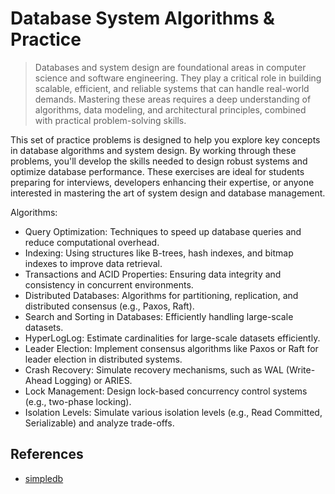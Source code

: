 # Database System Algorithms & Practice

> Databases and system design are foundational areas in computer science and software engineering. They play a critical role in building scalable, efficient, and reliable systems that can handle real-world demands. Mastering these areas requires a deep understanding of algorithms, data modeling, and architectural principles, combined with practical problem-solving skills.

This set of practice problems is designed to help you explore key concepts in database algorithms and system design. By working through these problems, you'll develop the skills needed to design robust systems and optimize database performance. These exercises are ideal for students preparing for interviews, developers enhancing their expertise, or anyone interested in mastering the art of system design and database management.

Algorithms:

- Query Optimization: Techniques to speed up database queries and reduce computational overhead.
- Indexing: Using structures like B-trees, hash indexes, and bitmap indexes to improve data retrieval.
- Transactions and ACID Properties: Ensuring data integrity and consistency in concurrent environments.
- Distributed Databases: Algorithms for partitioning, replication, and distributed consensus (e.g., Paxos, Raft).
- Search and Sorting in Databases: Efficiently handling large-scale datasets.
- HyperLogLog: Estimate cardinalities for large-scale datasets efficiently.
- Leader Election: Implement consensus algorithms like Paxos or Raft for leader election in distributed systems.
- Crash Recovery: Simulate recovery mechanisms, such as WAL (Write-Ahead Logging) or ARIES.
- Lock Management: Design lock-based concurrency control systems (e.g., two-phase locking).
- Isolation Levels: Simulate various isolation levels (e.g., Read Committed, Serializable) and analyze trade-offs.

## References

- [simpledb](https://github.com/dbremont/simpledb)
